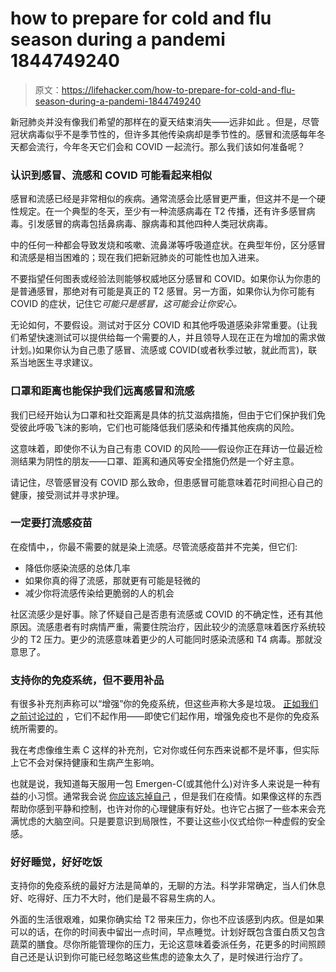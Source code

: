 # how to prepare for cold and flu season during a pandemi 1844749240

> 原文：<https://lifehacker.com/how-to-prepare-for-cold-and-flu-season-during-a-pandemi-1844749240>

新冠肺炎并没有像我们希望的那样在的夏天结束消失——远非如此 。但是，尽管冠状病毒似乎不是季节性的，但许多其他传染病却是季节性的。感冒和流感每年冬天都会流行，今年冬天它们会和 COVID 一起流行。那么我们该如何准备呢？

### 认识到感冒、流感和 COVID 可能看起来相似

感冒和流感已经是非常相似的疾病。通常流感会比感冒更严重，但这并不是一个硬性规定。在一个典型的冬天，至少有一种流感病毒在 T2 传播，还有许多感冒病毒。引发感冒的病毒包括鼻病毒、腺病毒和其他四种人类冠状病毒。



中的任何一种都会导致发烧和咳嗽、流鼻涕等呼吸道症状。在典型年份，区分感冒和流感是相当困难的；现在我们把新冠肺炎的可能性也加入进来。

不要指望任何图表或经验法则能够权威地区分感冒和 COVID。如果你认为你患的是普通感冒，那绝对有可能是真正的 T2 感冒。另一方面，如果你认为你可能有 COVID 的症状，记住它*可能只是感冒，这可能会让你安心。*

无论如何，不要假设。测试对于区分 COVID 和其他呼吸道感染非常重要。(让我们希望快速测试可以提供给每一个需要的人，并且领导人现在正在为增加的需求做计划。)如果你认为自己患了感冒、流感或 COVID(或者秋季过敏，就此而言)，联系当地医生寻求建议。



### 口罩和距离也能保护我们远离感冒和流感

我们已经开始认为口罩和社交距离是具体的抗艾滋病措施，但由于它们保护我们免受彼此呼吸飞沫的影响，它们也可能降低我们感染和传播其他疾病的风险。

这意味着，即使你不认为自己有患 COVID 的风险——假设你正在拜访一位最近检测结果为阴性的朋友——口罩、距离和通风等安全措施仍然是一个好主意。

请记住，尽管感冒没有 COVID 那么致命，但患感冒可能意味着花时间担心自己的健康，接受测试并寻求护理。

### 一定要打流感疫苗

在疫情中，，你最不需要的就是染上流感。尽管流感疫苗并不完美，但它们:



*   降低你感染流感的总体几率
*   如果你真的得了流感，那就更有可能是轻微的
*   减少你将流感传染给更脆弱的人的机会

社区流感少是好事。除了怀疑自己是否患有流感或 COVID 的不确定性，还有其他原因。流感患者有时病情严重，需要住院治疗，因此较少的流感意味着医疗系统较少的 T2 压力。更少的流感意味着更少的人可能同时感染流感和 T4 病毒。那就没意思了。

### 支持你的免疫系统，但不要用补品

有很多补充剂声称可以“增强”你的免疫系统，但这些声称大多是垃圾。 [正如我们之前讨论过的](https://lifehacker.com/you-dont-actually-want-to-boost-your-immune-system-1842754207) ，它们不起作用——即使它们起作用，增强免疫也不是你的免疫系统所需要的。



我在考虑像维生素 C 这样的补充剂，它对你或任何东西来说都不是坏事，但实际上它不会对保持健康和生病产生影响。

也就是说，我知道每天服用一包 Emergen-C(或其他什么)对许多人来说是一种有益的小习惯。通常我会说 [你应该忘掉自己](https://vitals.lifehacker.com/the-placebo-effect-is-no-reason-to-buy-junk-1774878033) ，但是我们在疫情。如果像这样的东西帮助你感到平静和控制，也许对你的心理健康有好处。也许它占据了一些本来会充满忧虑的大脑空间。只是要意识到局限性，不要让这些小仪式给你一种虚假的安全感。

### 好好睡觉，好好吃饭

支持你的免疫系统的最好方法是简单的，无聊的方法。科学非常确定，当人们休息好、吃得好、压力不大时，他们是最不容易生病的人。

外面的生活很艰难，如果你确实给 T2 带来压力，你也不应该感到内疚。但是如果可以的话，在你的时间表中留出一点时间，早点睡觉。计划好既包含蛋白质又包含蔬菜的膳食。尽你所能管理你的压力，无论这意味着委派任务，花更多的时间照顾自己还是认识到你可能已经忽略这些焦虑的迹象太久了，是时候进行治疗了。